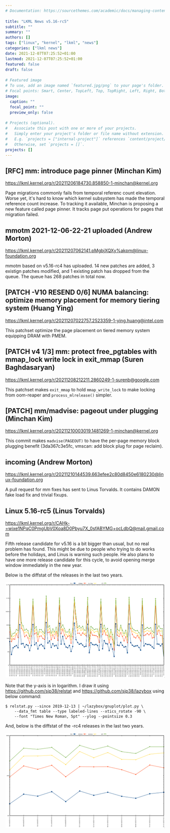 ```yaml
---
# Documentation: https://sourcethemes.com/academic/docs/managing-content/

title: "LKML News v5.16-rc5"
subtitle: ""
summary: ""
authors: []
tags: ["linux", "kernel", "lkml", "news"]
categories: ["lkml news"]
date: 2021-12-07T07:25:52+01:00
lastmod: 2021-12-07T07:25:52+01:00
featured: false
draft: false

# Featured image
# To use, add an image named `featured.jpg/png` to your page's folder.
# Focal points: Smart, Center, TopLeft, Top, TopRight, Left, Right, BottomLeft, Bottom, BottomRight.
image:
  caption: ""
  focal_point: ""
  preview_only: false

# Projects (optional).
#   Associate this post with one or more of your projects.
#   Simply enter your project's folder or file name without extension.
#   E.g. `projects = ["internal-project"]` references `content/project/deep-learning/index.md`.
#   Otherwise, set `projects = []`.
projects: []
---
```


[RFC] mm: introduce page pinner (Minchan Kim)
---------------------------------------------

https://lkml.kernel.org/r/20211206184730.858850-1-minchan@kernel.org

Page migrations commonly fails from temporal referenc count elevation.  Worse
yet, it's hard to know which kernel subsystem has made the temporal reference
count increase.  To tracking it available, Minchan is proposing a new feature
called page pinner.  It tracks page put operations for pages that migration
failed.


mmotm 2021-12-06-22-21 uploaded (Andrew Morton)
-----------------------------------------------

https://lkml.kernel.org/r/20211207062141.pMgbjXQXy%akpm@linux-foundation.org

mmotm based on v5.16-rc4 has uploaded.  14 new patches are added, 3 existign
patches modified, and 1 existing patch has dropped from the queue.  The queue
has 268 patches in total now.


[PATCH -V10 RESEND 0/6] NUMA balancing: optimize memory placement for memory tiering system (Huang Ying)
--------------------------------------------------------------------------------------------------------

https://lkml.kernel.org/r/20211207022757.2523359-1-ying.huang@intel.com

This patchset optimize the page placement on tiered memory system equipping
DRAM with PMEM.


[PATCH v4 1/3] mm: protect free_pgtables with mmap_lock write lock in exit_mmap (Suren Baghdasaryan)
----------------------------------------------------------------------------------------------------

https://lkml.kernel.org/r/20211208212211.2860249-1-surenb@google.com

This patchset makes `exit_mmap` to hold `mmap_write_lock` to make locking from
oom-reaper and `process_mlrelease()` simpler.


[PATCH] mm/madvise: pageout under plugging (Minchan Kim)
--------------------------------------------------------

https://lkml.kernel.org/r/20211210003019.1481269-1-minchan@kernel.org

This commit makes `madvise(PAGEOUT)` to have the per-page memory block plugging
benefit (3da367c3e5fc, vmscan: add block plug for page reclaim).


incoming (Andrew Morton)
------------------------

https://lkml.kernel.org/r/20211210144539.663efee2c80d8450e6180230@linux-foundation.org

A pull request for mm fixes has sent to Linus Torvalds.  It contains DAMON fake
load fix and trivial fixups.


Linux 5.16-rc5 (Linus Torvalds)
-------------------------------

https://lkml.kernel.org/r/CAHk-=wixe1NPqC0PmgUbV0Xoa8D0Pbyu7X_0sfABYMG+ocLdbQ@mail.gmail.com

Fifth release candidate for v5.16 is a bit bigger than usual, but no real
problem has found.  This might be due to people who trying to do works before
the holidays, and Linus is warning such people.  He also plans to have one more
release candidate for this cycle, to avoid opening merge window immediately in
the new year.

Below is the diffstat of the releases in the last two years.

![Kernel release stat](/img/kernel_release_stat/v5.5-rc3..v5.16-rc5.png)

Note that the y-axis is in logarithm.  I draw it using
https://github.com/sjp38/relstat and https://github.com/sjp38/lazybox using
below command:

    $ relstat.py --since 2019-12-13 | ~/lazybox/gnuplot/plot.py \
	    --data_fmt table --type labeled-lines --xtics_rotate -90 \
	    --font "Times New Roman, 5pt" --ylog --pointsize 0.3

And, below is the diffstat of the -rc4 releases in the last two years.

![rc2 release stat](/img/kernel_release_stat/v5.16-rc5-only.png)
